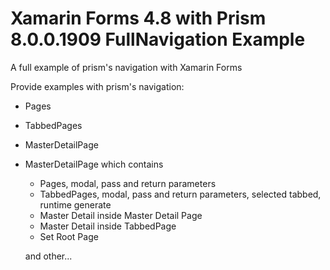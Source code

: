 # Xamarin Forms 4.8 with Prism 8.0.0.1909 FullNavigation Example
A full example of prism's navigation with Xamarin Forms

Provide examples with prism's navigation:

- Pages
- TabbedPages
- MasterDetailPage

- MasterDetailPage which contains
    - Pages, modal, pass and return parameters
    - TabbedPages, modal, pass and return parameters, selected tabbed, runtime generate
    - Master Detail inside Master Detail Page
    - Master Detail inside TabbedPage
    - Set Root Page
    
    and other...
